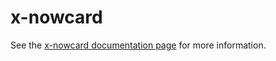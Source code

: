 x-nowcard
================

See the [x-nowcard documentation page](http://.../x-nowcard) for more information.
